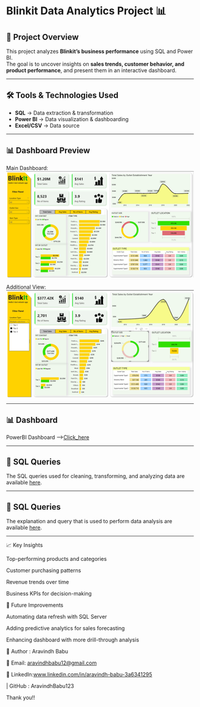 # Blinkit Data Analytics Project 📊  

## 📌 Project Overview  
This project analyzes **Blinkit’s business performance** using SQL and Power BI.  
The goal is to uncover insights on **sales trends, customer behavior, and product performance**, and present them in an interactive dashboard.  

---

## 🛠️ Tools & Technologies Used  
- **SQL** → Data extraction & transformation  
- **Power BI** → Data visualization & dashboarding  
- **Excel/CSV** → Data source  

---

## 📊 Dashboard Preview  
Main Dashboard:  
![Blinkit Dashboard](data_analysis/IMAGES/Blinkit_Dashboard1.png)

Additional View:  
![Blinkit Dashboard 2](data_analysis/IMAGES/Blinkit_Dashboard2.png)

---

## 📊 Dashboard
PowerBI Dashboard -->[Click_here](data_analysis/DASHBOARD/BlinkIt.pbix)

---

## 📑 SQL Queries  
The SQL queries used for cleaning, transforming, and analyzing data are available [here](data_analysis/SQL_QUERIES/blinkit_data_script.sql).  

---

##  📑 SQL Queries 
The explanation and query that is used to perform data analysis are available [here](data_analysis/SQL_QUERIES/sql_analysis_txt).

---
  📈 Key Insights

Top-performing products and categories

Customer purchasing patterns

Revenue trends over time

Business KPIs for decision-making

🔮 Future Improvements

Automating data refresh with SQL Server

Adding predictive analytics for sales forecasting

Enhancing dashboard with more drill-through analysis

👤 Author : Aravindh Babu

📧 Email: aravindhbabu12@gmail.com

🔗 LinkedIn:www.linkedin.com/in/aravindh-babu-3a6341295

 | GitHub : AravindhBabu123

 Thank you!!

